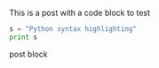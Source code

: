 This is a post with a code block to test

```python
s = "Python syntax highlighting"
print s
```

post block

